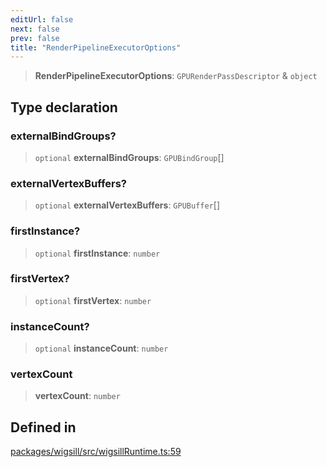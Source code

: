 ```yaml
---
editUrl: false
next: false
prev: false
title: "RenderPipelineExecutorOptions"
---
```


> **RenderPipelineExecutorOptions**: `GPURenderPassDescriptor` & `object`

## Type declaration

### externalBindGroups?

> `optional` **externalBindGroups**: `GPUBindGroup`[]

### externalVertexBuffers?

> `optional` **externalVertexBuffers**: `GPUBuffer`[]

### firstInstance?

> `optional` **firstInstance**: `number`

### firstVertex?

> `optional` **firstVertex**: `number`

### instanceCount?

> `optional` **instanceCount**: `number`

### vertexCount

> **vertexCount**: `number`

## Defined in

[packages/wigsill/src/wigsillRuntime.ts:59](https://github.com/software-mansion-labs/wigsill/blob/3eabd476f023822e50f40404033f5b0520bf8089/packages/wigsill/src/wigsillRuntime.ts#L59)
